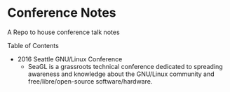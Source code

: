 # Conference Notes
A Repo to house conference talk notes

Table of Contents
* 2016 Seattle GNU/Linux Conference
    * SeaGL is a grassroots technical conference dedicated to spreading awareness and knowledge about the GNU/Linux community and free/libre/open-source software/hardware. 
